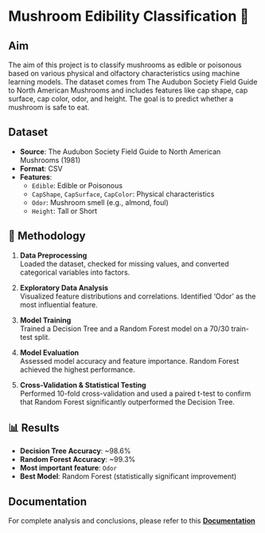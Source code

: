 # Mushroom Edibility Classification 🍄

## Aim
The aim of this project is to classify mushrooms as edible or poisonous based on various physical and olfactory characteristics using machine learning models. The dataset comes from The Audubon Society Field Guide to North American Mushrooms and includes features like cap shape, cap surface, cap color, odor, and height. The goal is to predict whether a mushroom is safe to eat.

## Dataset
- **Source**: The Audubon Society Field Guide to North American Mushrooms (1981)
- **Format**: CSV
- **Features**:
  - `Edible`: Edible or Poisonous
  - `CapShape`, `CapSurface`, `CapColor`: Physical characteristics
  - `Odor`: Mushroom smell (e.g., almond, foul)
  - `Height`: Tall or Short
## 🧪 Methodology

1. **Data Preprocessing**  
   Loaded the dataset, checked for missing values, and converted categorical variables into factors.

2. **Exploratory Data Analysis**  
   Visualized feature distributions and correlations. Identified ‘Odor’ as the most influential feature.

3. **Model Training**  
   Trained a Decision Tree and a Random Forest model on a 70/30 train-test split.

4. **Model Evaluation**  
   Assessed model accuracy and feature importance. Random Forest achieved the highest performance.

5. **Cross-Validation & Statistical Testing**  
   Performed 10-fold cross-validation and used a paired t-test to confirm that Random Forest significantly outperformed the Decision Tree.

## 📊 Results

- **Decision Tree Accuracy**: ~98.6%  
- **Random Forest Accuracy**: ~99.3%  
- **Most important feature**: `Odor`  
- **Best Model**: Random Forest (statistically significant improvement)

## Documentation
For complete analysis and conclusions, please refer to this **[Documentation](https://github.com/omkarr7/Can-I-eat-the-mushroom/edit/main/mushroom.R)**
